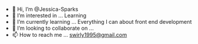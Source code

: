 - 👋 Hi, I’m @Jessica-Sparks
- 👀 I’m interested in ... Learning
- 🌱 I’m currently learning ... Everything I can about front end development
- 💞️ I’m looking to collaborate on ...
- 📫 How to reach me ... swirly1995@gmail.com 

<!---
Jessica-Sparks/Jessica-Sparks is a ✨ special ✨ repository because its `README.md` (this file) appears on your GitHub profile.
You can click the Preview link to take a look at your changes.
--->
